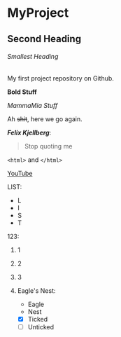 # MyProject

## Second Heading

###### Smallest Heading

My first project repository on Github.

**Bold Stuff**

_MammaMia Stuff_

Ah ~~shit~~, here we go again.

***Felix Kjellberg***:
> Stop quoting me

```<html>``` and ```</html>```

[YouTube](www.youtube.com)

LIST:
- L
- I
- S
- T

123:
1. 1
2. 2
3. 3

1. Eagle's Nest:
   - Eagle
   - Nest
   
   - [x] Ticked
   - [ ] Unticked
